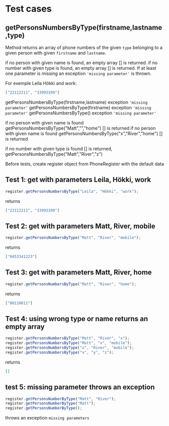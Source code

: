 # Test cases

## **getPersonsNumbersByType(firstname,lastname,type)**

Method returns an array of phone numbers of the given `type` belonging to a given person with given `firstname` and `lastname`.

if no person with given name is found, an empty array [] is returned.
if no number with given type is found, an empty array [] is returned.
If at least one parameter is missing an exception `'missing parameter'` is thrown.

For exemple Leila Hökki and work:

```json
["22112211", "33993399"]
```

getPersonsNumbersByType(firstname,lastname) exception `'missing parameter'`
getPersonsNumbersByType(firstname) exception `'missing parameter'`
getPersonsNumbersByType() exception `'missing parameter'`

if no person with given name is found getPersonsNumbersByType("Matt","","home") [] is returned
if no person with given name is found getPersonsNumbersByType("x","River","home") [] is returned

if no number with given type is found [] is returned, getPersonsNumbersByType("Matt","River","z")

Before tests, create register object from PhoneRegister with the default data

## Test 1: get with parameters Leila, Hökki, work

```js
register.getPersonsNumbersByType("Leila", "Hökki", "work");
```

returns

```json
["22112211", "33993399"]
```

## Test 2: get with parameters Matt, River, mobile

```js
register.getPersonsNumbersByType("Matt", "River", "mobile");
```

returns

```json
["0453341223"]
```

## Test 3: get with parameters Matt, River, home

```js
register.getPersonsNumbersByType("Matt", "River", "home");
```

returns

```json
["00110011"]
```

## Test 4: using wrong type or name returns an empty array

```js
register.getPersonsNumbersByType("Matt", "River", "x");
register.getPersonsNumbersByType("Matt", "x", "mobile");
register.getPersonsNumbersByType("x", "River", "mobile");
register.getPersonsNumbersByType("x", "y", "z");
```

returns

```json
[]
```

## test 5: missing parameter throws an exception

```js
register.getPersonsNumberByType("Matt", "River");
register.getPersonsNumberByType("Matt");
register.getPersonsNumberByType();
```

throws an exception `missing parameters`
